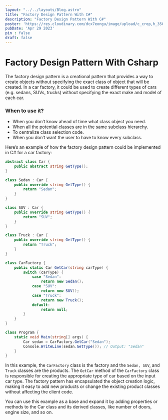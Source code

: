 ```yaml
---
layout: "../../layouts/Blog.astro"
title: "Factory Design Pattern With C#"
description: "Factory Design Pattern With C#"
poster: 'https://res.cloudinary.com/dcx7eongu/image/upload/c_crop,h_350,q_100,w_700/v1700218437/0_C-_tIpLaN7rQe8tc_wvcqlx.webp'
pubDate: 'Apr 29 2023'
pin : false
draft: false
---
```


# Factory Design Pattern With Csharp

The factory design pattern is a creational pattern that provides a way to create objects without specifying the exact class of object that will be created. 
In a car factory, it could be used to create different types of cars (e.g. sedans, SUVs, trucks) without specifying the exact make and model of each car.

### When to use it?
- When you don’t know ahead of time what class object you need.
- When all the potential classes are in the same subclass hierarchy.
- To centralize class selection code.
- When you don’t want the user to have to know every subclass.

Here’s an example of how the factory design pattern could be implemented in C# for a car factory:
    
```csharp
abstract class Car {
    public abstract string GetType();
}

class Sedan : Car {
    public override string GetType() {
        return "Sedan";
    }
}

class SUV : Car {
    public override string GetType() {
        return "SUV";
    }
}

class Truck : Car {
    public override string GetType() {
        return "Truck";
    }
}

class CarFactory {
    public static Car GetCar(string carType) {
        switch (carType) {
            case "Sedan":
                return new Sedan();
            case "SUV":
                return new SUV();
            case "Truck":
                return new Truck();
            default:
                return null;
        }
    }
}

class Program {
    static void Main(string[] args) {
        Car sedan = CarFactory.GetCar("Sedan");
        Console.WriteLine(sedan.GetType()); // Output: "Sedan"
    }
}
```

In this example, the ```CarFactory``` class is the factory and the ```Sedan, SUV```, and ```Truck``` classes are the products. The ```GetCar``` method of the ```CarFactory``` class is responsible for creating the appropriate type of car based on the input car type. The factory pattern has encapsulated the object creation logic, making it easy to add new products or change the existing product classes without affecting the client code.

You can use this example as a base and expand it by adding properties or methods to the Car class and its derived classes, like number of doors, engine size, and so on.